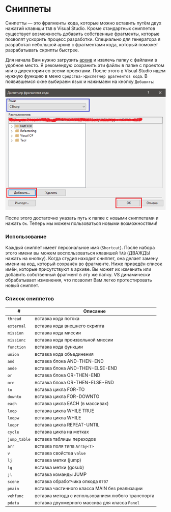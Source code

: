 # Сниппеты

Снипетты — это фрагменты кода, которые можно вставить путём двух нажатий клавиши `TAB` в Visual Studio. Кроме стандартных сниппетов существует возможность добавить собственные фрагменты, которые позволят ускорить процесс разработки. Специально для генератора я разработал небольшой архив с фрагментами кода, который поможет разрабатывать скрипты быстрее.

Для начала Вам нужно загрузить [архив](http://ru-script.3dn.ru/NO\_DELETE/GTASG\_Snippets.rar) и извлечь папку с файлами в удобное место. Я рекомендую сохранить эти файлы в папке с проектом или в директории со всеми проектами. После этого в Visual Studio ищем нужную функцию в меню `Средства->Диспетчер фрагментов кода`. В появившемся окне выбираем язык и нажимаем на кнопку `Добавить`: &#x20;

![](../../.gitbook/assets/hlp12.png)

После этого достаточно указать путь к папке с новыми сниппетами и нажать `Ок`. Теперь мы можем пользоваться новыми возможностями!

### Использование

Каждый сниппет имеет персональное имя (`Shortcut`). После набора этого имени вы можем воспользоваться клавишей `TAB` (ДВАЖДЫ нажать на кнопку). Когда студия находит сниппет, она делает замену имени на код, который сохранён во фрагменте. Ниже приведён список имён, которые присутствуют в архиве. Вы может их изменить или добавить собственный фрагмент в эту же папку. VS динамически обрабатывает изменения, что позволит Вам легко протестировать новый сниппет.

### Список сниппетов

| #            | Описание                                          |
| ------------ | ------------------------------------------------- |
| `thread`     | вставка кода потока                               |
| `external`   | вставка кода внешнего скрипта                     |
| `mission`    | вставка кода миссии                               |
| `missionc`   | вставка кода произвольной миссии                  |
| `function`   | вставка кода функции                              |
| `union`      | вставка кода объединения                          |
| `and`        | вставка блока AND-THEN-END                        |
| `ande`       | вставка блока AND-THEN-ELSE-END                   |
| `or`         | вставка блока OR-THEN-END                         |
| `ore`        | вставка блока OR-THEN-ELSE-END                    |
| `to`         | вставка цикла FOR-TO                              |
| `downto`     | вставка цикла FOR-DOWNTO                          |
| `each`       | вставка цикла EACH (в массивах)                   |
| `loop`       | вставка цикла WHILE TRUE                          |
| `loopw`      | вставка цикла WHILE                               |
| `loopr`      | вставка цикла REPEAT-UNTIL                        |
| `cycle`      | вставка цикла на метках                           |
| `jump_table` | вставка таблицы переходов                         |
| `arr`        | вставка поля типа `Array<T>`                      |
| `v`          | вставка свойства `value`                          |
| `lj`         | вставка метки (jump)                              |
| `lg`         | вставка метки (gosub)                             |
| `jl`         | вставка команды JUMP                              |
| `scene`      | вставка обработчика опкода `0707`                 |
| `pmain`      | вставка частичного класса MAIN без реализации     |
| `vehfunc`    | вставка метода с использованием любого транспорта |
| `pdata`      | вставка двухмерного массива для класса `Panel`    |
